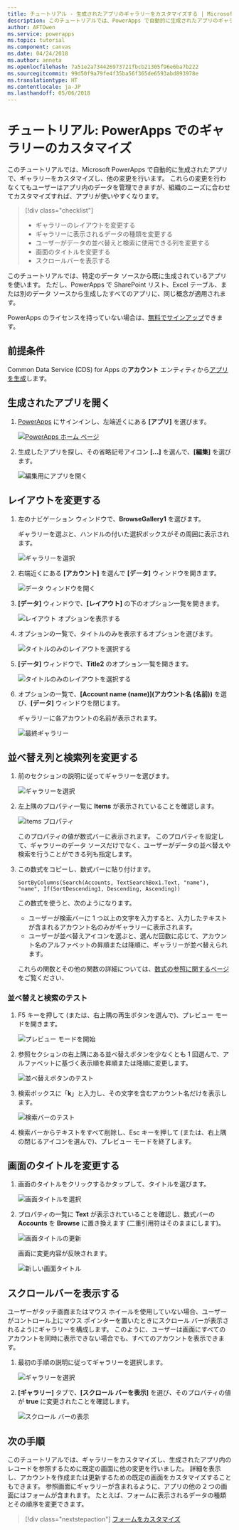 ```yaml
---
title: チュートリアル - 生成されたアプリのギャラリーをカスタマイズする | Microsoft Docs
description: このチュートリアルでは、PowerApps で自動的に生成されたアプリのギャラリーと他の要素に表示されるデータをカスタマイズします。
author: AFTOwen
ms.service: powerapps
ms.topic: tutorial
ms.component: canvas
ms.date: 04/24/2018
ms.author: anneta
ms.openlocfilehash: 7a51e2a734426973721fbcb21305f96e6ba7b222
ms.sourcegitcommit: 99d50f9a79fe4f35ba56f365de6593abd893978e
ms.translationtype: HT
ms.contentlocale: ja-JP
ms.lasthandoff: 05/06/2018
---
```

# <a name="tutorial-customize-a-gallery-in-powerapps"></a>チュートリアル: PowerApps でのギャラリーのカスタマイズ
このチュートリアルでは、Microsoft PowerApps で自動的に生成されたアプリで、ギャラリーをカスタマイズし、他の変更を行います。 これらの変更を行わなくてもユーザーはアプリ内のデータを管理できますが、組織のニーズに合わせてカスタマイズすれば、アプリが使いやすくなります。

> [!div class="checklist"]
> * ギャラリーのレイアウトを変更する
> * ギャラリーに表示されるデータの種類を変更する
> * ユーザーがデータの並べ替えと検索に使用できる列を変更する
> * 画面のタイトルを変更する
> * スクロールバーを表示する

このチュートリアルでは、特定のデータ ソースから既に生成されているアプリを使います。 ただし、PowerApps で SharePoint リスト、Excel テーブル、または別のデータ ソースから生成したすべてのアプリに、同じ概念が適用されます。 

PowerApps のライセンスを持っていない場合は、[無料でサインアップ](../signup-for-powerapps.md)できます。

## <a name="prerequisites"></a>前提条件
Common Data Service (CDS) for Apps の**アカウント** エンティティから[アプリを生成](data-platform-create-app.md)します。

## <a name="open-the-generated-app"></a>生成されたアプリを開く
1. [PowerApps](https://web.powerapps.com) にサインインし、左端近くにある **[アプリ]** を選びます。

    [![PowerApps ホーム ページ](./media/customize-layout-sharepoint/sign-in.png)](./media/customize-layout-sharepoint/sign-in.png#lightbox)

1. 生成したアプリを探し、その省略記号アイコン **[...]** を選んで、**[編集]** を選びます。

    ![編集用にアプリを開く](./media/customize-layout-sharepoint/open-app.png)

## <a name="change-the-layout"></a>レイアウトを変更する
1. 左のナビゲーション ウィンドウで、**BrowseGallery1** を選びます。

    ギャラリーを選ぶと、ハンドルの付いた選択ボックスがその周囲に表示されます。

    ![ギャラリーを選択](media/customize-layout-sharepoint/select-gallery-1.png)

1. 右端近くにある **[アカウント]** を選んで **[データ]** ウィンドウを開きます。

    ![**データ** ウィンドウを開く](./media/customize-layout-sharepoint/open-data-pane.png)

1. **[データ]** ウィンドウで、**[レイアウト]** の下のオプション一覧を開きます。

    ![レイアウト オプションを表示する](./media/customize-layout-sharepoint/show-layouts.png)

1. オプションの一覧で、タイトルのみを表示するオプションを選びます。

    ![タイトルのみのレイアウトを選択する](./media/customize-layout-sharepoint/choose-layout.png)

1. **[データ]** ウィンドウで、**Title2** のオプション一覧を開きます。

    ![タイトルのみのレイアウトを選択する](./media/customize-layout-sharepoint/show-title-options.png)

1. オプションの一覧で、**[Account name (name)]\(アカウント名 (名前)\)** を選び、**[データ]** ウィンドウを閉じます。

    ギャラリーに各アカウントの名前が表示されます。

    ![最終ギャラリー](./media/customize-layout-sharepoint/final-gallery.png)

## <a name="change-sort-and-search-columns"></a>並べ替え列と検索列を変更する
1. 前のセクションの説明に従ってギャラリーを選びます。

    ![ギャラリーを選択](./media/customize-layout-sharepoint/select-gallery-title.png)

2. 左上隅のプロパティ一覧に **Items** が表示されていることを確認します。

    ![Items プロパティ](./media/customize-layout-sharepoint/items-property.png)

    このプロパティの値が数式バーに表示されます。 このプロパティを設定して、ギャラリーのデータ ソースだけでなく、ユーザーがデータの並べ替えや検索を行うことができる列も指定します。

1. この数式をコピーし、数式バーに貼り付けます。

    ```SortByColumns(Search(Accounts, TextSearchBox1.Text, "name"), "name", If(SortDescending1, Descending, Ascending))```

    この数式を使うと、次のようになります。

    - ユーザーが検索バーに 1 つ以上の文字を入力すると、入力したテキストが含まれるアカウント名のみがギャラリーに表示されます。
    - ユーザーが並べ替えアイコンを選ぶと、選んだ回数に応じて、アカウント名のアルファベットの昇順または降順に、ギャラリーが並べ替えられます。

    これらの関数とその他の関数の詳細については、[数式の参照に関するページ](formula-reference.md)をご覧ください、

### <a name="test-sorting-and-searching"></a>並べ替えと検索のテスト
1. F5 キーを押して (または、右上隅の再生ボタンを選んで)、プレビュー モードを開きます。

    ![プレビュー モードを開始](./media/customize-layout-sharepoint/open-preview.png)

1. 参照セクションの右上隅にある並べ替えボタンを少なくとも 1 回選んで、アルファベットに基づく表示順を昇順または降順に変更します。

    ![並べ替えボタンのテスト](./media/customize-layout-sharepoint/sort-button.png)

1. 検索ボックスに「**k**」と入力し、その文字を含むアカウント名だけを表示します。

    ![検索バーのテスト](./media/customize-layout-sharepoint/test-filter.png)

1. 検索バーからテキストをすべて削除し、Esc キーを押して (または、右上隅の閉じるアイコンを選んで)、プレビュー モードを終了します。

## <a name="change-the-screen-title"></a>画面のタイトルを変更する
1. 画面のタイトルをクリックするかタップして、タイトルを選びます。

    ![画面タイトルを選択](./media/customize-layout-sharepoint/select-title.png)

1. プロパティの一覧に **Text** が表示されていることを確認し、数式バーの **Accounts** を **Browse** に置き換えます (二重引用符はそのままにします)。

    ![画面タイトルの更新](./media/customize-layout-sharepoint/change-screen-title.png)

    画面に変更内容が反映されます。

    ![新しい画面タイトル](./media/customize-layout-sharepoint/new-screen-title.png)

## <a name="show-a-scroll-bar"></a>スクロールバーを表示する
ユーザーがタッチ画面またはマウス ホイールを使用していない場合、ユーザーがコントロール上にマウス ポインターを置いたときにスクロール バーが表示されるようにギャラリーを構成します。 このように、ユーザーは画面にすべてのアカウントを同時に表示できない場合でも、すべてのアカウントを表示できます。

1. 最初の手順の説明に従ってギャラリーを選択します。

    ![ギャラリーを選択](./media/customize-layout-sharepoint/select-gallery-sorted.png)

1. **[ギャラリー]** タブで、**[スクロール バーを表示]** を選び、そのプロパティの値が **true** に変更されたことを確認します。 

    ![スクロール バーの表示](./media/customize-layout-sharepoint/show-scrollbar.png)

## <a name="next-steps"></a>次の手順
このチュートリアルでは、ギャラリーをカスタマイズし、生成されたアプリ内のレコードを参照するために既定の画面に他の変更を行いました。 詳細を表示し、アカウントを作成または更新するための既定の画面をカスタマイズすることもできます。 参照画面にギャラリーが含まれるように、アプリの他の 2 つの画面にはフォームが含まれます。 たとえば、フォームに表示されるデータの種類とその順序を変更できます。

> [!div class="nextstepaction"]
> [フォームをカスタマイズ](customize-forms-sharepoint.md)
